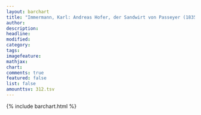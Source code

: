 ```yaml
---
layout: barchart
title: "Immermann, Karl: Andreas Hofer, der Sandwirt von Passeyer (1835)"
author:
description:
headline:
modified:
category:
tags:
imagefeature: 
mathjax: 
chart: 
comments: true
featured: false
list: false
amounttsv: 312.tsv
---
```

{% include barchart.html %}
